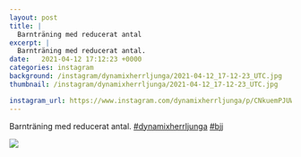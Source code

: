 ```yaml
---
layout: post
title: |
  Barnträning med reducerat antal
excerpt: |
  Barnträning med reducerat antal.  
date:   2021-04-12 17:12:23 +0000
categories: instagram
background: /instagram/dynamixherrljunga/2021-04-12_17-12-23_UTC.jpg
thumbnail: /instagram/dynamixherrljunga/2021-04-12_17-12-23_UTC.jpg

instagram_url: https://www.instagram.com/dynamixherrljunga/p/CNkuemPJUWe
---
```

Barnträning med reducerat antal. [#dynamixherrljunga](https://www.instagram.com/explore/tags/dynamixherrljunga/) [#bjj](https://www.instagram.com/explore/tags/bjj/)



<img src='/www-dynamix-herrljunga/instagram/dynamixherrljunga/2021-04-12_17-12-23_UTC.jpg' class='img-fluid' />
